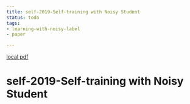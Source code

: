 ```yaml
---
title: self-2019-Self-training with Noisy Student
status: todo
tags:
- learning-with-noisy-label
- paper

---
```


[local pdf](../../../pdfs/self-2019-Self-training%20with%20Noisy%20Student.pdf)

# self-2019-Self-training with Noisy Student
